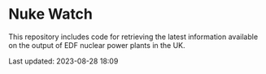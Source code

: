 # Nuke Watch

This repository includes code for retrieving the latest information available on the output of EDF nuclear power plants in the UK.

Last updated: 2023-08-28 18:09